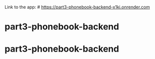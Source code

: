 Link to the app: # https://part3-phonebook-backend-x1ki.onrender.com
# part3-phonebook-backend
# part3-phonebook-backend
